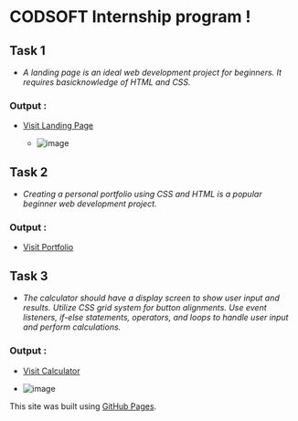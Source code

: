 # CODSOFT Internship program !

## Task 1
- *A landing page is an ideal web development project for beginners. It requires basicknowledge of HTML and CSS.*

### **Output :**
- [Visit Landing Page](https://gharat-purva.github.io/CODSOFT/landing-page/)
  
  - ![image](https://github.com/gharat-purva/CODSOFT/assets/143778356/d03dd278-a73b-4361-8a35-711a89773f13)

## Task 2
- *Creating a personal portfolio using CSS and HTML is a popular beginner web development project.*

### **Output :**
- [Visit Portfolio](https://gharat-purva.github.io/CODSOFT/)
## Task 3
- *The calculator should have a display screen to show user input and results. Utilize CSS grid system for button alignments. Use event listeners, if-else statements, operators, and loops to handle user input and perform calculations.*

### **Output :**
- [Visit Calculator](https://gharat-purva.github.io/CODSOFT/calculator/)

 - ![image](https://github.com/gharat-purva/CODSOFT/assets/143778356/6732aecf-1ed6-489b-aef1-901b272ffd81)


This site was built using [GitHub Pages](https://pages.github.com/).
